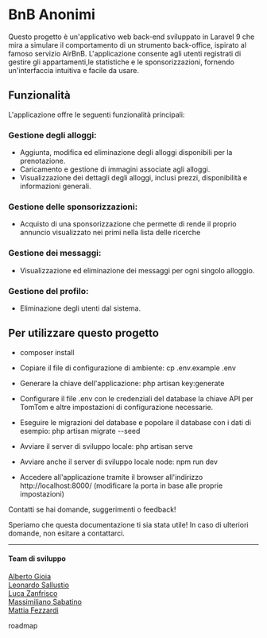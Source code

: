 # BnB Anonimi
Questo progetto è un'applicativo web back-end sviluppato in Laravel 9 che mira a simulare il comportamento di un strumento back-office, ispirato al famoso servizio AirBnB. L'applicazione consente agli utenti registrati di gestire gli appartamenti,le statistiche e le sponsorizzazioni, fornendo un'interfaccia intuitiva e facile da usare.  

## Funzionalità
L'applicazione offre le seguenti funzionalità principali:

### Gestione degli alloggi:
- Aggiunta, modifica ed eliminazione degli alloggi disponibili per la prenotazione.
- Caricamento e gestione di immagini associate agli alloggi.
- Visualizzazione dei dettagli degli alloggi, inclusi prezzi, disponibilità e informazioni generali.

### Gestione delle sponsorizzazioni:
- Acquisto di una sponsorizzazione che permette di rende il proprio annuncio visualizzato nei primi nella lista delle ricerche

### Gestione dei messaggi:
- Visualizzazione ed eliminazione dei messaggi per ogni singolo alloggio.

### Gestione del profilo:
- Eliminazione degli utenti dal sistema.

## Per utilizzare questo progetto
- composer install
- Copiare il file di configurazione di ambiente: cp .env.example .env
- Generare la chiave dell'applicazione: php artisan key:generate
- Configurare il file .env con le credenziali del database la chiave API per TomTom e altre impostazioni di configurazione necessarie.

- Eseguire le migrazioni del database e popolare il database con i dati di esempio: php artisan migrate --seed 

- Avviare il server di sviluppo locale: php artisan serve 
- Avviare anche il server di sviluppo locale node: npm run dev
- Accedere all'applicazione tramite il browser all'indirizzo http://localhost:8000/ (modificare la porta in base alle proprie impostazioni)


Contatti se hai domande, suggerimenti o feedback!  

Speriamo che questa documentazione ti sia stata utile! In caso di ulteriori domande, non esitare a contattarci.  

---
#### Team di sviluppo
[Alberto Gioia](https://github.com/albertogioia93)  
[Leonardo Sallustio](https://github.com/LeoSallu)  
[Luca Zanfrisco](https://github.com/LucaZanfrisco)  
[Massimiliano Sabatino](https://github.com/massimilianosabatino)  
[Mattia Fezzardi](https://github.com/Fez06)

roadmap